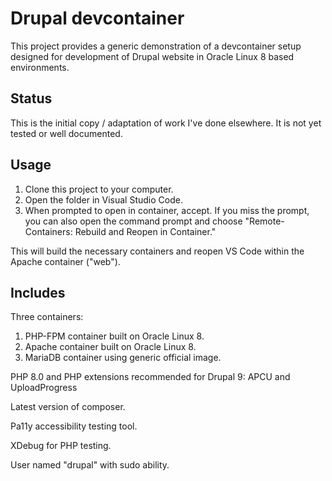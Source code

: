 # Drupal devcontainer

This project provides a generic demonstration of a devcontainer setup designed for development of Drupal website in Oracle Linux 8 based environments.

## Status

This is the initial copy / adaptation of work I've done elsewhere. It is not yet tested or well documented.

## Usage

1. Clone this project to your computer.
1. Open the folder in Visual Studio Code.
1. When prompted to open in container, accept. If you miss the prompt, you can also open the command prompt and choose "Remote-Containers: Rebuild and Reopen in Container."

This will build the necessary containers and reopen VS Code within the Apache container ("web").

## Includes

Three containers:

1. PHP-FPM container built on Oracle Linux 8.
1. Apache container built on Oracle Linux 8.
1. MariaDB container using generic official image.

PHP 8.0 and PHP extensions recommended for Drupal 9: APCU and UploadProgress

Latest version of composer.

Pa11y accessibility testing tool.

XDebug for PHP testing.

User named "drupal" with sudo ability.